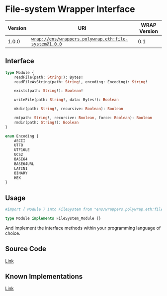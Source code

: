# File-system Wrapper Interface

| Version | URI | WRAP Version |
|-|-|-|
| 1.0.0 | [`wrap://ens/wrappers.polywrap.eth:file-system@1.0.0`](https://wrappers.io/v/ens/wrappers.polywrap.eth:file-system@1.0.0) | 0.1 |

## Interface
```graphql
type Module {
    readFile(path: String!): Bytes!
    readFileAsString(path: String!, encoding: Encoding): String!

    exists(path: String!): Boolean!

    writeFile(path: String!, data: Bytes!): Boolean

    mkdir(path: String!, recursive: Boolean): Boolean

    rm(path: String!, recursive: Boolean, force: Boolean): Boolean
    rmdir(path: String!): Boolean
}

enum Encoding {
    ASCII
    UTF8
    UTF16LE
    UCS2
    BASE64
    BASE64URL
    LATIN1
    BINARY
    HEX
}
```

## Usage
```graphql
#import { Module } into FileSystem from "ens/wrappers.polywrap.eth:file-system@1.0.0"

type Module implements FileSystem_Module {}
```

And implement the interface methods within your programming language of choice.

## Source Code
[Link](https://github.com/polywrap/file-system)

## Known Implementations
[Link](https://github.com/polywrap/file-system/tree/master/implementations)